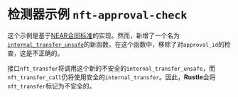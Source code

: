 # 检测器示例 `nft-approval-check`

这个示例是基于[NEAR合同标准](https://github.com/near/near-sdk-rs/blob/63ba6ecc9439ec1c319c1094d581653698229473/near-contract-standards/src/non_fungible_token/core/core_impl.rs)的实现。然而，新增了一个名为[`internal_transfer_unsafe`](src/lib.rs#L256)的新函数。在这个函数中，移除了对`approval_id`的检查，这是不正确的。

接口`nft_transfer`将调用这个新的不安全的`internal_transfer_unsafe`，而`nft_transfer_call`仍将使用安全的`internal_transfer`。因此，**Rustle**会将`nft_transfer`标记为不安全的。